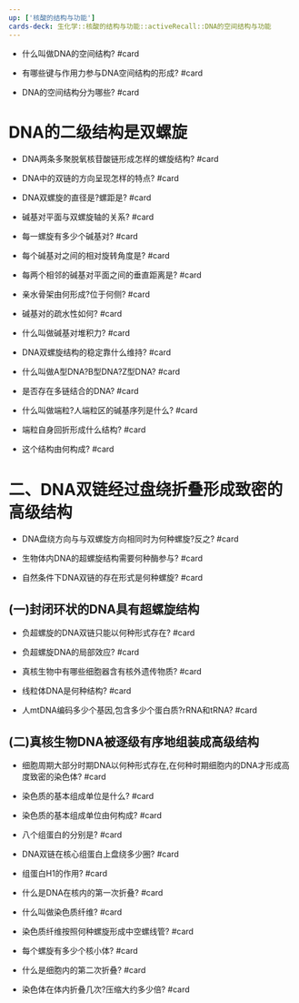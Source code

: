 ```yaml
---
up: ['核酸的结构与功能']
cards-deck: 生化学::核酸的结构与功能::activeRecall::DNA的空间结构与功能
---
```


- 什么叫做DNA的空间结构? #card

- 有哪些键与作用力参与DNA空间结构的形成? #card

- DNA的空间结构分为哪些? #card


# DNA的二级结构是双螺旋
- DNA两条多聚脱氧核苷酸链形成怎样的螺旋结构? #card

- DNA中的双链的方向呈现怎样的特点? #card

- DNA双螺旋的直径是?螺距是? #card

- 碱基对平面与双螺旋轴的关系? #card

- 每一螺旋有多少个碱基对? #card

- 每个碱基对之间的相对旋转角度是? #card

- 每两个相邻的碱基对平面之间的垂直距离是? #card

- 亲水骨架由何形成?位于何侧? #card

- 碱基对的疏水性如何? #card

- 什么叫做碱基对堆积力? #card

- DNA双螺旋结构的稳定靠什么维持? #card

- 什么叫做A型DNA?B型DNA?Z型DNA? #card

- 是否存在多链结合的DNA? #card

- 什么叫做端粒?人端粒区的碱基序列是什么? #card

- 端粒自身回折形成什么结构? #card

- 这个结构由何构成? #card


# 二、DNA双链经过盘绕折叠形成致密的高级结构
- DNA盘绕方向与与双螺旋方向相同时为何种螺旋?反之? #card

- 生物体内DNA的超螺旋结构需要何种酶参与? #card

- 自然条件下DNA双链的存在形式是何种螺旋? #card

## (一)封闭环状的DNA具有超螺旋结构

- 负超螺旋的DNA双链只能以何种形式存在? #card

- 负超螺旋DNA的局部效应? #card

- 真核生物中有哪些细胞器含有核外遗传物质? #card

- 线粒体DNA是何种结构? #card

- 人mtDNA编码多少个基因,包含多少个蛋白质?rRNA和tRNA? #card

## (二)真核生物DNA被逐级有序地组装成高级结构
- 细胞周期大部分时期DNA以何种形式存在,在何种时期细胞内的DNA才形成高度致密的染色体? #card

- 染色质的基本组成单位是什么? #card

- 染色质的基本组成单位由何构成? #card

- 八个组蛋白的分别是? #card

- DNA双链在核心组蛋白上盘绕多少圈? #card

- 组蛋白H1的作用? #card

- 什么是DNA在核内的第一次折叠? #card

- 什么叫做染色质纤维? #card

- 染色质纤维按照何种螺旋形成中空螺线管? #card

- 每个螺旋有多少个核小体? #card

- 什么是细胞内的第二次折叠? #card

- 染色体在体内折叠几次?压缩大约多少倍? #card